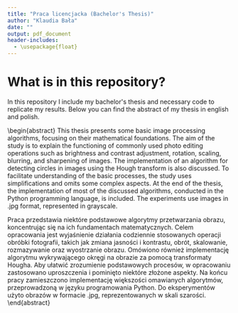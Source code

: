 ```yaml
---
title: "Praca licencjacka (Bachelor's Thesis)"
author: "Klaudia Bała"
date: ""
output: pdf_document
header-includes:
  - \usepackage{float}
---
```



# What is in this repository?
In this repository I include my bachelor's thesis and necessary code to replicate my results. Below you can find the abstract of my thesis in english and polish.

\begin{abstract}
This thesis presents some basic image processing algorithms, focusing on their mathematical foundations. The aim of the study is to explain the functioning of commonly used photo editing operations such as brightness and contrast adjustment, rotation, scaling, blurring, and sharpening of images. The implementation of an algorithm for detecting circles in images using the Hough transform is also discussed. To facilitate understanding of the basic processes, the study uses simplifications and omits some complex aspects. At the end of the thesis, the implementation of most of the discussed algorithms, conducted in the Python programming language, is included. The experiments use images in .jpg format, represented in grayscale.


Praca przedstawia niektóre podstawowe algorytmy przetwarzania obrazu, koncentrując się na ich fundamentach matematycznych. Celem opracowania jest wyjaśnienie działania codziennie stosowanych operacji obróbki fotografii, takich jak zmiana jasności i kontrastu, obrót, skalowanie, rozmazywanie oraz wyostrzanie obrazu. Omówiono również implementację algorytmu wykrywającego okręgi na obrazie za pomocą transformaty Hougha. Aby ułatwić zrozumienie podstawowych procesów, w opracowaniu zastosowano uproszczenia i pominięto niektóre złożone aspekty. Na końcu pracy zamieszczono implementację większości omawianych algorytmów, przeprowadzoną w języku programowania Python. Do eksperymentów użyto obrazów w formacie .jpg, reprezentowanych w skali szarości.
\end{abstract}

